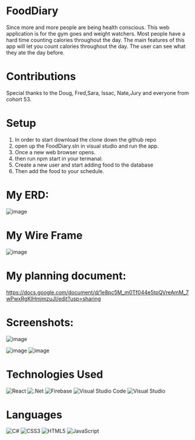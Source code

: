 # FoodDiary
Since more and more people are being health conscious. This web application is for the gym goes and weight watchers. Most people have a hard time counting calories throughout the day. The main features of this app will let you count calories throughout the day. The user can see what they ate the day before.
# Contributions 
Special thanks to the Doug, Fred,Sara, Issac, Nate,Jury and everyone from cohort 53.

# Setup
1. In order to start download the clone down the github repo
2. open up the FoodDiary.sln in visual studio and run the app.
3. Once a new web browser opens.
4. then run npm start in your termanal.
5. Create a new user and start adding food to the database
6. Then add the food to your schedule.

# My ERD:
![image](https://user-images.githubusercontent.com/34755641/167882230-ab5b4f7a-cc7d-4d39-8ae7-b2369d1feee3.png)
# My Wire Frame
![image](https://user-images.githubusercontent.com/34755641/167884532-41bfcb24-daed-4af3-ab51-91c0265ef3d5.png)


# My planning document:
https://docs.google.com/document/d/1e8pc5M_m0Tf044e5tpQVreAmM_7wPwxRgKlHmjmzuJI/edit?usp=sharing 


# Screenshots:
![image](https://user-images.githubusercontent.com/34755641/167883283-fe093fc4-5ca6-46a5-a4cf-0a5f007ec80c.png)

![image](https://user-images.githubusercontent.com/34755641/167882955-a15945a6-c2eb-48aa-b4e5-07eba91cb5dd.png)
![image](https://user-images.githubusercontent.com/34755641/167883067-0334d75f-bf14-466c-b86e-0c8ee4557d71.png)

# Technologies Used
![React](https://img.shields.io/badge/react-%2320232a.svg?style=for-the-badge&logo=react&logoColor=%2361DAFB)
![.Net](https://img.shields.io/badge/.NET-5C2D91?style=for-the-badge&logo=.net&logoColor=white)
![Firebase](https://img.shields.io/badge/firebase-%23039BE5.svg?style=for-the-badge&logo=firebase)
![Visual Studio Code](https://img.shields.io/badge/Visual%20Studio%20Code-0078d7.svg?style=for-the-badge&logo=visual-studio-code&logoColor=white)
![Visual Studio](https://img.shields.io/badge/Visual%20Studio-5C2D91.svg?style=for-the-badge&logo=visual-studio&logoColor=white)

# Languages
![C#](https://img.shields.io/badge/c%23-%23239120.svg?style=for-the-badge&logo=c-sharp&logoColor=white)
![CSS3](https://img.shields.io/badge/css3-%231572B6.svg?style=for-the-badge&logo=css3&logoColor=white)
![HTML5](https://img.shields.io/badge/html5-%23E34F26.svg?style=for-the-badge&logo=html5&logoColor=white)
![JavaScript](https://img.shields.io/badge/javascript-%23323330.svg?style=for-the-badge&logo=javascript&logoColor=%23F7DF1E)
